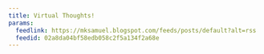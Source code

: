 ```yaml
---
title: Virtual Thoughts!
params:
  feedlink: https://mksamuel.blogspot.com/feeds/posts/default?alt=rss
  feedid: 02a8da04bf58edb058c2f5a134f2a68e
---
```


